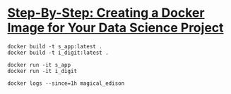 
# [Step-By-Step: Creating a Docker Image for Your Data Science Project](https://haveagreatdata.com/posts/step-by-step-docker-image-for-data-science-projects/)

```
docker build -t s_app:latest .
docker build -t i_digit:latest .

docker run -it s_app
docker run -it i_digit

docker logs --since=1h magical_edison

```
